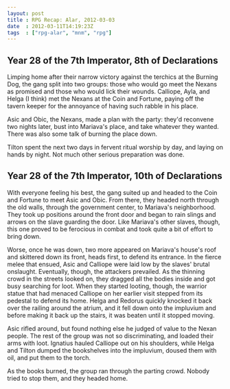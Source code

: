 ```yaml
---
layout: post
title : RPG Recap: Alar, 2012-03-03
date  : 2012-03-11T14:19:23Z
tags  : ["rpg-alar", "mnm", "rpg"]
---
```

## Year 28 of the 7th Imperator, 8th of Declarations

Limping home after their narrow victory against the terchics at the Burning
Dog, the gang split into two groups: those who would go meet the Nexans as
promised and those who would lick their wounds.  Calliope, Ayla, and Helga (I
think) met the Nexans at the Coin and Fortune, paying off the tavern keeper for
the annoyance of having such rabble in his place.

Asic and Obic, the Nexans, made a plan with the party:  they'd reconvene two
nights later, bust into Mariava's place, and take whatever they wanted.  There
was also some talk of burning the place down.

Tilton spent the next two days in fervent ritual worship by day, and laying on
hands by night.  Not much other serious preparation was done.

## Year 28 of the 7th Imperator, 10th of Declarations

With everyone feeling his best, the gang suited up and headed to the Coin and
Fortune to meet Asic and Obic.  From there, they headed north through the old
walls, through the government center, to Mariava's neighborhood.  They took up
positions around the front door and began to rain slings and arrows on the
slave guarding the door.  Like Mariava's other slaves, though, this one proved
to be ferocious in combat and took quite a bit of effort to bring down.

Worse, once he was down, two more appeared on Mariava's house's roof and
skittered down its front, heads first, to defend its entrance.  In the fierce
melee that ensued, Asic and Calliope were laid low by the slaves' brutal
onslaught.  Eventually, though, the attackers prevailed.  As the thinning crowd
in the streets looked on, they dragged all the bodies inside and got busy
searching for loot.  When they started looting, though, the warrior statue that
had menaced Calliope on her earlier visit stepped from its pedestal to defend
its home.  Helga and Redorus quickly knocked it back over the
railing around the atrium, and it fell down onto the impluvium and before
making it back up the stairs, it was beaten until it stopped moving.

Asic rifled around, but found nothing else he judged of value to the Nexan
people.  The rest of the group was not so discriminating, and loaded their arms
with loot.  Ignatius hauled Calliope out on his shoulders, while Helga and
Tilton dumped the bookshelves into the impluvium, doused them with oil, and put
them to the torch.

As the books burned, the group ran through the parting crowd.  Nobody tried to
stop them, and they headed home.

